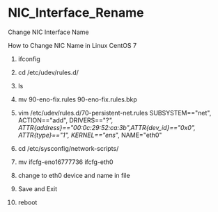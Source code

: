 # NIC_Interface_Rename
Change NIC Interface Name


How to Change NIC Name in Linux CentOS 7

1)	ifconfig

 

2)	cd /etc/udev/rules.d/
3)	ls
 

4)	mv 90-eno-fix.rules 90-eno-fix.rules.bkp
5)	vim /etc/udev/rules.d/70-persistent-net.rules
SUBSYSTEM=="net", ACTION=="add", DRIVERS=="?*", ATTR{address}=="00:0c:29:52:ca:3b",ATTR{dev_id}=="0x0", ATTR{type}=="1", KERNEL=="ens*", NAME="eth0"

 

6)	cd /etc/sysconfig/network-scripts/
7)	mv ifcfg-eno16777736 ifcfg-eth0
8)	change to eth0 device and name in file
 

9)	Save and Exit
10)	reboot
